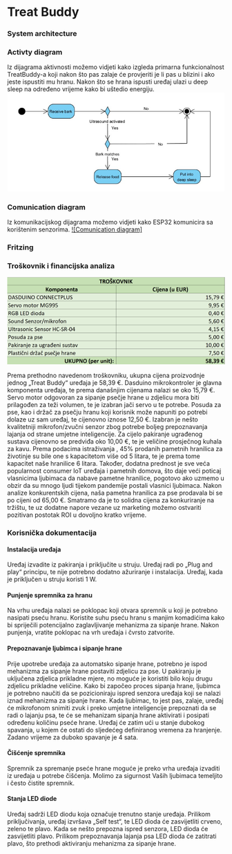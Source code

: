 # Treat Buddy

### System architecture

### Activty diagram

Iz dijagrama aktivnosti možemo vidjeti kako izgleda primarna funkcionalnost TreatBuddy-a koji nakon što pas zalaje će provjeriti je li pas u blizini i ako jeste ispustiti mu hranu.
Nakon što se hrana ispusti uređaj ulazi u deep sleep na određeno vrijeme kako bi uštedio energiju.
[![Activity diagram](https://github.com/khajdinja20/ESD-DogFeeder/blob/master-docs/documentation/pictures/activity%20diagram.jpg)](https://github.com/khajdinja20/ESD-DogFeeder/blob/master-docs/documentation/pictures/activity%20diagram.jpg)

### Comunication diagram

Iz komunikacijskog dijagrama možemo vidjeti kako ESP32 komunicira sa korištenim senzorima.
[![Comunication diagram]](https://github.com/khajdinja20/ESD-DogFeeder/blob/master-docs/documentation/pictures/comunication%20diagram.jpg)

### Fritzing


### Troškovnik i financijska analiza
![Troškovnik](https://github.com/khajdinja20/ESD-DogFeeder/blob/main/documentation/pictures/financijePUS.png)

Prema prethodno navedenom troškovniku, ukupna cijena proizvodnje jednog „Treat Buddy“ uređaja je 58,39 €. Dasduino mikrokontroler je glavna komponenta uređaja, te prema današnjim cijenama nalazi se oko 15,79 €. Servo motor odgovoran za sipanje psečje hrane u zdjelicu mora biti prilagođen za teži volumen, te je izabran jači servo u te potrebe. Posuda za pse, kao i držač za psečju hranu koji korisnik može napuniti po potrebi dolaze uz sam uređaj, te cijenovno iznose 12,50 €. Izabran je nešto kvalitetniji mikrofon/zvučni senzor zbog potrebe boljeg prepoznavanja lajanja od strane umjetne inteligencije. Za cijelo pakiranje ugrađenog sustava cijenovno se predviđa oko 10,00 €, te je veličine prosječnog kuhala za kavu.
Prema podacima istraživanja , 45% prodanih pametnih hranilica za životinje su bile one s kapacitetom više od 5 litara, te je prema tome kapacitet naše hranilice 6 litara. Također, dodatna prednost je sve veća popularnost consumer IoT uređaja i pametnih domova, što daje veći poticaj vlasnicima ljubimaca da nabave pametne hranilice, pogotovo ako uzmemo u obzir da su mnogo ljudi tijekom pandemije postali vlasnici ljubimaca. 
Nakon analize konkurentskih cijena, naša pametna hranilica za pse prodavala bi se po cijeni od 65,00 €. Smatramo da je to solidna cijena za konkuriranje na tržištu, te uz dodatne napore vezane uz marketing možemo ostvariti pozitivan postotak ROI u dovoljno kratko vrijeme.

### Korisnička dokumentacija
#### Instalacija uređaja
Uređaj izvadite iz pakiranja i priključite u struju. Uređaj radi po „Plug and play“ principu, te nije potrebno dodatno ažuriranje i instalacija. Uređaj, kada je priključen u struju koristi 1 W.
#### Punjenje spremnika za hranu
Na vrhu uređaja nalazi se poklopac koji otvara spremnik u koji je potrebno nasipati pseću hranu. Koristite suhu pseću hranu s manjim komadićima kako bi spriječili potencijalno zaglavljivanje mehanizma za sipanje hrane. Nakon punjenja, vratite poklopac na vrh uređaja i čvrsto zatvorite.
#### Prepoznavanje ljubimca i sipanje hrane
Prije upotrebe uređaja za automatsko sipanje hrane, potrebno je ispod mehanizma za sipanje hrane postaviti zdjelicu za pse. U pakiranju je uključena zdjelica prikladne mjere, no moguće je koristiti bilo koju drugu zdjelicu prikladne veličine. 
Kako bi započeo proces sipanja hrane, ljubimca je potrebno naučiti da se pozicioniraju ispred senzora uređaja koji se nalazi iznad mehanizma za sipanje hrane. Kada ljubimac, to jest pas, zalaje, uređaj će mikrofonom snimiti zvuk i preko umjetne inteligencije prepoznati da se radi o lajanju psa, te će se mehanizam sipanja hrane aktivirati i posipati određenu količinu pseće hrane. Uređaj će zatim ući u stanje dubokog spavanja, u kojem će ostati do sljedećeg definiranog vremena za hranjenje. Zadano vrijeme za duboko spavanje je 4 sata.
#### Čišćenje spremnika
Spremnik za spremanje pseće hrane moguće je preko vrha uređaja izvaditi iz uređaja u potrebe čišćenja. Molimo za sigurnost Vaših ljubimaca temeljito i često čistite spremnik. 
#### Stanja LED diode
Uređaj sadrži LED diodu koja označuje trenutno stanje uređaja. Prilikom priključivanja, uređaj izvršava „Self test“, te LED dioda će zasvijetliti crveno, zeleno te plavo. 
Kada se nešto prepozna ispred senzora, LED dioda će zasvijetliti plavo. Prilikom prepoznavanja lajanja psa LED dioda će zatitrati plavo, što prethodi aktiviranju mehanizma za sipanje hrane.

